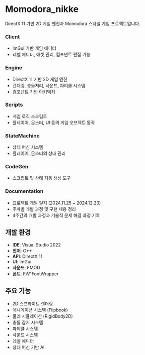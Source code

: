 # Momodora_nikke

DirectX 11 기반 2D 게임 엔진과 Momodora 스타일 게임 프로젝트입니다.

### Client
- ImGui 기반 게임 에디터
- 레벨 에디터, 애셋 관리, 컴포넌트 편집 기능

### Engine  
- DirectX 11 기반 2D 게임 엔진
- 렌더링, 충돌처리, 사운드, 파티클 시스템
- 컴포넌트 기반 아키텍처

### Scripts
- 게임 로직 스크립트
- 플레이어, 몬스터, UI 등의 게임 오브젝트 동작

### StateMachine
- 상태 머신 시스템
- 플레이어, 몬스터의 상태 관리

### CodeGen
- 스크립트 및 상태 자동 생성 도구

### Documentation
- 프로젝트 개발 일지 (2024.11.25 ~ 2024.12.23)
- 주차별 개발 과정 및 구현 내용 정리
- 4주간의 개발 과정과 기술적 문제 해결 과정 기록

## 개발 환경

- **IDE**: Visual Studio 2022
- **언어**: C++
- **API**: DirectX 11
- **UI**: ImGui
- **사운드**: FMOD
- **폰트**: FW1FontWrapper


## 주요 기능

- 2D 스프라이트 렌더링
- 애니메이션 시스템 (Flipbook)
- 물리 시뮬레이션 (RigidBody2D)
- 충돌 감지 시스템
- 파티클 시스템
- 사운드 시스템
- 레벨 에디터
- 상태 머신 기반 AI

